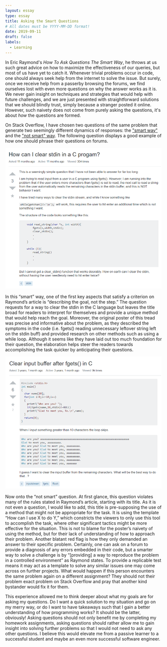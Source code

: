 ```yaml
---
layout: essay
type: essay
title: Asking the Smart Questions
# All dates must be YYYY-MM-DD format!
date: 2019-09-11
draft: false
labels:
  - Learning
---
```


<!--[Smart way](https://stackoverflow.com/questions/52619841/how-can-i-clear-stdin-in-a-c-progam)-->
<!--[Not smart way](https://stackoverflow.com/questions/38767967/clear-input-buffer-after-fgets-in-c)-->

In Eric Raymond's _How To Ask Questions The Smart Way_, he throws at us such great advice on how to maximize the effectiveness of our queries, but most of us have yet to catch it. Whenever trivial problems occur in code, one should always seek help from the internet to solve the issue. But surely, once we receive help from a passerby browsing the forums, we find ourselves lost with even more questions on why the answer works as it is. We never gain insight on techniques and strategies that would help with future challenges, and we are just presented with straightforward solutions that we should blindly trust, simply because a stranger posted it online. However, such naivety does not come from purely asking the questions, it's about _how_ the questions are formed.

On Stack Overflow, I have chosen two questions of the same problem that generate two seemingly different dynamics of responses: the ["smart way"](https://stackoverflow.com/questions/52619841/how-can-i-clear-stdin-in-a-c-progam) and the ["not smart" way](https://stackoverflow.com/questions/38767967/clear-input-buffer-after-fgets-in-c). The following question displays a good example of how one should phrase their questions on forums. 

<img class="ui large left floated image" src="../images/smart-question.png">

In this “smart” way, one of the first key aspects that satisfy a criterion on Raymond’s article is “describing the goal, not the step.” The question requests for a way to clear the stdin in the C language but leaves the title broad for readers to interpret for themselves and provide a unique method that would help reach the goal. Moreover, the original poster of this tread was precise and informative about the problem, as they described the symptoms in the code (i.e. fgets() reading unnecessary leftover string left on the stdin buff) and provided research on other methods such as using a while loop. Although it seems like they have laid out too much foundation for their question, the elaboration helps steer the readers towards accomplishing the task quicker by anticipating their questions.

<img class="ui large left floated image" src="../images/not-smart-question.png">

Now onto the “not smart” question. At first glance, this question violates many of the rules stated in Raymond’s article, starting with its title. As it is not even a question, I would like to add, this title is pre-supposing the use of a method that might not be appropriate for the task. It is using the template “How can I use X to do Y,” which constricts the viewers to only use this tool to accomplish the task, where other significant tactics might be more effective for the situation. This is not to blame for the poster’s naivety of using the method, but for their lack of understanding of how to approach their problem. Another blatant red flag is how they only demanded an answer to their specific problem. Certainly, one can ask on a forum to provide a diagnosis of any errors embedded in their code, but a smarter way to solve a challenge is by “[providing] a way to reproduce the problem in a controlled environment” as Raymond states. To provide a replicable test means it may act as a template to solve any similar issues one may come across on further projects. What would happen if this person encounters the same problem again on a different assignment? They should not their problem exact problem on Stack Overflow and pray that another kind bystander would fix it for them.

This experience allowed me to think deeper about what my goals are for asking my questions. Do I want a quick solution to my situation and go on my merry way, or do I want to have takeaways such that I gain a better understanding of how programming works? It should be the latter, obviously! Asking questions should not only benefit me by completing my homework assignments, asking questions should rather allow me to gain insight into solving further problems so that I would not need to ask any other questions. I believe this would elevate me from a passive learner to a successful student and maybe an even more successful software engineer.

